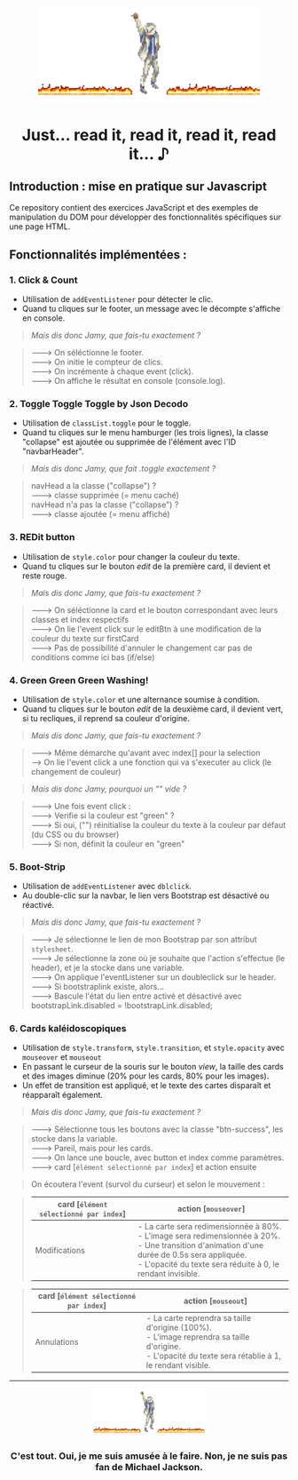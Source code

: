 <div align="center">
  <img src="michael-jackson-dance.gif" alt="Dance" width="400px"/>
  <h1>Just... read it, read it, read it, read it... ♪ </h1>
</div>

## Introduction : mise en pratique sur Javascript

Ce repository contient des exercices JavaScript et des exemples de manipulation du DOM pour développer des fonctionnalités spécifiques sur une page HTML.

## Fonctionnalités implémentées :

### 1. Click & Count

- Utilisation de `addEventListener` pour détecter le clic.
- Quand tu cliques sur le footer, un message avec le décompte s'affiche en console.


> *Mais dis donc Jamy, que fais-tu exactement ?*

> ---> On séléctionne le footer.<br>
> ---> On initie le compteur de clics. <br>
> ---> On incrémente à chaque event (click).<br>
> ---> On affiche le résultat en console (console.log).<br>

### 2. Toggle Toggle Toggle by Json Decodo

- Utilisation de `classList.toggle` pour le toggle.
- Quand tu cliques sur le menu hamburger (les trois lignes), la classe "collapse" est ajoutée ou supprimée de l'élément avec l'ID "navbarHeader".

> *Mais dis donc Jamy, que fait .toggle exactement ?*

> navHead a la classe ("collapse") ? <br>
> ---> classe supprimée (= menu caché) <br>
> navHead n'a pas la classe ("collapse") ? <br>
> ---> classe ajoutée (= menu affiché)

### 3. REDit button

- Utilisation de `style.color` pour changer la couleur du texte.
- Quand tu cliques sur le bouton *edit* de la première card, il devient et reste rouge.

> *Mais dis donc Jamy, que fais-tu exactement ?*

> ---> On séléctionne la card et le bouton correspondant avec leurs classes et index respectifs <br>
> ---> On lie l'event click sur le editBtn à une modification de la couleur du texte sur firstCard <br>
> ---> Pas de possibilité d'annuler le changement car pas de conditions comme ici bas (if/else)

### 4. Green Green Green Washing!

- Utilisation de `style.color` et une alternance soumise à condition.
- Quand tu cliques sur le bouton *edit* de la deuxième card, il devient vert, si tu recliques, il reprend sa couleur d'origine.

> *Mais dis donc Jamy, que fais-tu exactement ?*

> ---> Même démarche qu'avant avec index[] pour la selection<br>
> --> On lie l'event click a une fonction qui va s'executer au click (le changement de couleur)<br>

> *Mais dis donc Jamy, pourquoi un "" vide ?*

> ---> Une fois event click :<br>
> ---> Verifie si la couleur est "green" ? <br>
> ---> Si oui, ("") réinitialise la couleur du texte à la couleur par défaut (du CSS ou du browser)<br>
> ---> Si non, définit la couleur en "green"

### 5. Boot-Strip

- Utilisation de `addEventListener` avec `dblclick`.
- Au double-clic sur la navbar, le lien vers Bootstrap est désactivé ou réactivé.

> *Mais dis donc Jamy, que fais-tu exactement ?*

> ---> Je sélectionne le lien de mon Bootstrap par son attribut `stylesheet`.<br>
> ---> Je sélectionne la zone où je souhaite que l'action s'effectue (le header), et je la stocke dans une variable.<br>
> ---> On applique l'eventListener sur un doubleclick sur le header.<br>
> ---> Si bootstraplink existe, alors...<br>
> ---> Bascule l'état du lien entre activé et désactivé avec bootstrapLink.disabled = !bootstrapLink.disabled;

### 6. Cards kaléidoscopiques

- Utilisation de `style.transform`, `style.transition`, et `style.opacity` avec `mouseover` et `mouseout`
- En passant le curseur de la souris sur le bouton *view*, la taille des cards et des images diminue (20% pour les cards, 80% pour les images). 
- Un effet de transition est appliqué, et le texte des cartes disparaît et réapparaît également.

> *Mais dis donc Jamy, que fais-tu exactement ?*

> ---> Sélectionne tous les boutons avec la classe "btn-success", les stocke dans la variable.<br>
> ---> Pareil, mais pour les cards. <br>
> ---> On lance une boucle, avec button et index comme paramètres. <br>
> ---> card [`élément sélectionné par index`] et action ensuite

> On écoutera l'event (survol du curseur) et selon le mouvement :


> | card [`élément sélectionné par index`] | action [`mouseover`] |
> | ------ | ----- |
> | Modifications | - La carte sera redimensionnée à 80%.<br>- L'image sera redimensionnée à 20%.<br>- Une transition d'animation d'une durée de 0.5s sera appliquée.<br>- L'opacité du texte sera réduite à 0, le rendant invisible. |

> | card [`élément sélectionné par index`] | action [`mouseout`] |
> | ------ | ----- |
> | Annulations | - La carte reprendra sa taille d'origine (100%).<br>- L'image reprendra sa taille d'origine.<br>- L'opacité du texte sera rétablie à 1, le rendant visible. |

---

<div align="center">
  <img src="michael-jackson-dance.gif" alt="Dance" width="200px"/>
  <h3>C'est tout. Oui, je me suis amusée à le faire. Non, je ne suis pas fan de Michael Jackson.</h3>
</div>